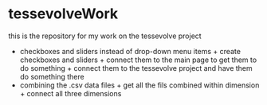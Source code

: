 # tessevolveWork
this is the repository for my work on the tessevolve project
- checkboxes and sliders instead of drop-down menu items
      + create checkboxes and sliders
      + connect them to the main page to get them to do something
      + connect them to the tessevolve project and have them do something there
- combining the .csv data files
      + get all the fils combined within dimension
      + connect all three dimensions
